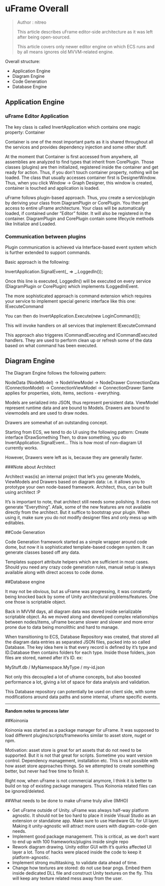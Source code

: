 # uFrame Overall

>Author : nitreo
>
>This article describes uFrame editor-side architecture as it was left after being open-sourced.
>
>This article covers only newer editor engine on which ECS runs and by all means ignores old MVVM-related engine.

Overall structure:

- Application Engine
- Diagram Engine
- Code Generation
- Database Engine

## Application Engine

### uFrame Editor Application

The key class is called InvertApplication which contains one magic property: Container

Container is one of the most important parts as it is shared throughout all the services and provides dependency injection and some other stuff.

At the moment that Container is first accessed from anywhere, all assemblies are analyzed to find types that inherit from CorePlugin. Those classes (plugins) are then initialized, registered inside the container and get ready for action. Thus, if you don’t touch container property, nothing will be loaded. The class that usually accesses container first is DesignerWindow. Thus, when you click Window -> Graph Designer, this window is created, container is touched and application is loaded.

uFrame follows plugin-based approach. Thus, you create a service/plugin by deriving your class from DiagramPlugin or CorePlugin. You then get access to entire uFrame architecture. Your class will be automatically loaded, if contained under “Editor” folder. It will also be registered in the container. DiagramPlugin and CorePlugin contain some lifecycle methods like Initialize and Loaded.

### Communication between plugins

Plugin communication is achieved via Interface-based event system which is further extended to support commands.

Basic approach is the following:

   InvertApplication.SignalEvent<ILoggedInEvent>(_ => _.LoggedIn()); 

Once this line is executed, LoggedIn() will be executed on every service (DiagramPlugin or CorePlugin) which implements ILoggedInEvent.

The more sophisticated approach is command extension which requires your service to implement special generic interface like this one: IExecuteCommand<LoginCommand>

You can then do InvertApplication.Execute(new LoginCommand());

This will invoke handlers on all services that implement  IExecuteCommand<LoginCommand>

This approach also triggeres ICommandExecuting and ICommandExecuted handlers. They are used to perform clean up or refresh some of the data based on what command has been executed.


## Diagram Engine
The Diagram Engine follows the following pattern:

NodeData (NodeModel) -> NodeViewModel -> NodeDrawer
ConnectionData (ConnectionModel) -> ConnectionViewModel -> ConnectionDrawer
Same applies for properties, slots, items, sections - everything.

Models are serialized into JSON, thus represent persistent data.
ViewModel represent runtime data and are bound to Models. 
Drawers are bound to viewmodels and are used to draw nodes.

Drawers are somewhat of an outstanding concept. 

Starting from ECS, we tend to do UI using the following pattern: 
Create interface IDrawSomething
Then, to draw something, you do InvertApplication.SignalEvent<IDrawSomething>...
This is how most of non-diagram UI currently works. 

However, Drawers were left as is, because they are generally faster.

###Note about Architect

Architect was(is) an internal project that let’s you generate Models, ViewModels and Drawers based on diagram data: i.e. it allows you to prototype your own node-based framework.
Architect, thus, can be built using architect :P

It’s is important to note, that architect still needs some polishing. It does not generate “Everything”. Afaik, some of the new features are not available directly from the architect. But it suffice to bootstrap your plugin. When using it, make sure you do not modify designer files and only mess up with editables.

##Code Generation

Code Generation framework started as a simple wrapper around code dome, but now it is sophisticated template-based codegen system. It can generate classes based off any data.

Templates support attribute helpers which are sufficient in most cases. Should you need any crazy code generation rules, manual setup is always available along with direct access to code dome.

##Database engine

It may not be obvious, but as uFrame was progressing, it was constantly being knocked back by some of Unity architectural problems/features. One one those is scriptable object.

Back in MVVM days, all diagram data was stored inside serializable scriptable object. As we moved along and developed complex relationships between nodes/items, uFrame became slower and slower and more error prone due to data being monolithic and hard to manage.

When transitioning to ECS, Database Repository was created, that stored all the diagram data entries as separated JSON files, packed into so called Database.
The key idea here is that every record is defined by it’s type and ID.Database then contains folders for each type. Inside those folders, json files are stored, named after it’s ID. ex:

MyStuff.db / MyNamespace.MyType / my-id.json

Not only this decoupled a lot of uframe concepts, but also boosted performance a lot, giving a lot of space for data analysis and validation.

This Database repository can potentially be used on client side, with some modifications around data paths and some internal, uframe specific events. 


----------

**Random notes to process later**

##Koinonia

Koinonia was started as a package manager for uFrame. It was supposed to load different plugins/scripts/frameworks similar to asset store, nuget or npm. 

Motivation: asset store is great for art assets that do not need to be supported. But it is not that great for scripts. Sometime you want version control. Dependency management, installation etc. This is not possible with how asset store approaches things. So we attempted to create something better, but never had free time to finish it. 

Right now, when uFrame is not commercial anymore, I think it is better to build on top of existing package managers. Thus Koinonia related files can be ignored/deleted.

##What needs to be done to make uFrame truly alive (IMHO)

- Get uFrame outside of Unity. uFrame was always half-way platform agnostic. It should not be too hard to place it inside Visual Studio as an extension or standalone app. Make sure to use Hardware GL for UI layer. Making it unity-agnostic will attract more users with diagram-code-gen needs.
- Implement good package management. This is critical, as we don’t want to end up with 100 frameworks/plugins inside single repo
- Rework diagram drawing. Unity editor GUI with it’s quirks affected UI layer a lot. Tons of hacks were placed inside the code to keep it platform-agnostic.
- Implement strong multitasking, to validate data ahead of time.
- Change how textures are stored: do not use bear pngs. Embed them inside dedicated DLL file and construct Unity textures on the fly. This will keep any texture related mess away from the user.
